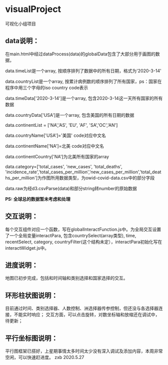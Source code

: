 # visualProject
可视化小组项目
## data说明：

在main.html中经过dataProcess(data)的globalData包含了大部分用于画图的数据，

data.timeList是一个array, 按顺序排列了数据中的所有日期，格式为'2020-3-14'

data.countryList是一个array, 按累计病例数的顺序排列了所有国家，ps：国家在程序中用三个字母的iso country code表示

data.timeData['2020-3-14']是一个array, 包含2020-3-14这一天所有国家的所有数据

data.countryData['USA']是一个array, 包含美国的所有日期的数据

data.continentList = ['NA','AS', 'EU', 'AF', 'SA','OC','AN']

data.countryName['USA']='美国' code对应中文名

data.continentName['NA']=北美 code对应中文名

data.continentCountry['NA']为北美所有国家的array

data.category=['total_cases', 'new_cases', 'total_deaths', 'incidence_rate','total_cases_per_million','new_cases_per_million','total_deaths_per_million']为作图所用数据类型，为owid-covid-data.csv中的部分字段

data.raw为经d3.csvParse(data)和部分string转number的原始数据

**PS: 全球总的数据暂未考虑和处理**

## 交互说明：

每个交互组件对应一个函数，写在globalInteractFunction.js中。为全局交互设置了一个全局变量interactPara, 包含countrySelect(array类型), time, recentSelect, category, countryFilter(这个结构未定），interactPara初始化写在interactWidget.js中。

## 进度说明：
地图已初步完成，包括和时间轴和类别选择和国家选择的交互。


## 环形柱状图说明：
目前通过时间、类别选择器、人数控制、洲选择器传参控制，但还没与各选择器连接，不能实时响应；
交互方面，可以点击旋转，对数坐标轴和放缩还在调试中，待更新；

## 平行坐标图说明：
平行图框架已搭好，上星期事情太多时间太少没有深入调试及添加内容，本周非常空闲，可以快速赶进度。  zxb 2020.5.27
